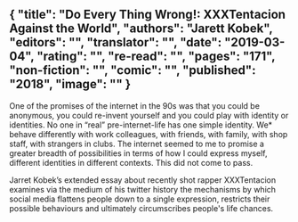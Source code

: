 {
 "title": "Do Every Thing Wrong!: XXXTentacion Against the World",
 "authors": "Jarett Kobek",
 "editors": "",
 "translator": "",
 "date": "2019-03-04",
 "rating": "",
 "re-read": "",
 "pages": "171",
 "non-fiction": "",
 "comic": "",
 "published": "2018",
 "image": ""
}
---

One of the promises of the internet in the 90s was that you could be anonymous, you could re-invent yourself and you could play with identity or identities. No one in “real” pre-internet-life has one simple identity. We* behave differently with work colleagues, with friends, with family, with shop staff, with strangers in clubs. The internet seemed to me to promise a greater breadth of possibilities in terms of how I could express myself, different identities in different contexts. This did not come to pass.

Jarret Kobek’s extended essay about recently shot rapper XXXTentacion examines via the medium of his twitter history the mechanisms by which social media flattens people down to a single expression, restricts their possible behaviours and ultimately circumscribes people's life chances.
